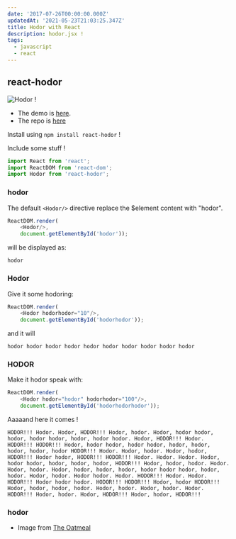 ```yaml
---
date: '2017-07-26T00:00:00.000Z'
updatedAt: '2021-05-23T21:03:25.347Z'
title: Hodor with React
description: hodor.jsx !
tags:
  - javascript
  - react
---
```

## react-hodor

![Hodor !](/contentful/38log8us31S0ROXlnqJn9b/839584563121d043f69dcee812c88aae/oatmeal_hodor.jpg)

- The demo is [here](https://dev.ehret.me/react-hodor/demo/).
- The repo is [here](https://github.com/SiegfriedEhret/react-hodor)

Install using `npm install react-hodor` !

Include some stuff !

```javascript
import React from 'react';
import ReactDOM from 'react-dom';
import Hodor from 'react-hodor';
```

### hodor

The default `<Hodor/>` directive replace the $element content with "hodor".

```javascript
ReactDOM.render(
    <Hodor/>,
    document.getElementById('hodor'));
```

will be displayed as:

```text
hodor
```

### Hodor

Give it some hodoring:

```javascript
ReactDOM.render(
    <Hodor hodorhodor="10"/>,
    document.getElementById('hodorhodor'));
```

and it will

```text
hodor hodor hodor hodor hodor hodor hodor hodor hodor hodor
```

### HODOR

Make it hodor speak with:

```javascript
ReactDOM.render(
    <Hodor hodor="hodor" hodorhodor="100"/>,
    document.getElementById('hodorhodorhodor'));
```

Aaaaand here it comes !

```text
HODOR!!! Hodor. Hodor, HODOR!!! Hodor, hodor. Hodor, hodor hodor, hodor, hodor hodor, hodor, hodor hodor. Hodor, HODOR!!! Hodor. HODOR!!! HODOR!!! Hodor, hodor hodor, hodor hodor, hodor, hodor, hodor, hodor, hodor HODOR!!! Hodor. Hodor, hodor. Hodor, hodor, HODOR!!! Hodor hodor, HODOR!!! HODOR!!! Hodor. Hodor. Hodor. Hodor, hodor hodor, hodor, hodor, hodor, HODOR!!! Hodor, hodor, hodor. Hodor. Hodor, hodor. Hodor, hodor, hodor, hodor, hodor hodor hodor, hodor, hodor. Hodor, hodor. Hodor hodor. Hodor. HODOR!!! Hodor. Hodor. HODOR!!! Hodor hodor hodor. HODOR!!! HODOR!!! Hodor, hodor HODOR!!! Hodor, hodor, hodor, hodor. Hodor, hodor. Hodor, hodor. Hodor. HODOR!!! Hodor, hodor. Hodor, HODOR!!! Hodor, hodor, HODOR!!!
```

### hodor

- Image from [The Oatmeal](http://theoatmeal.com/quiz/got_character)
